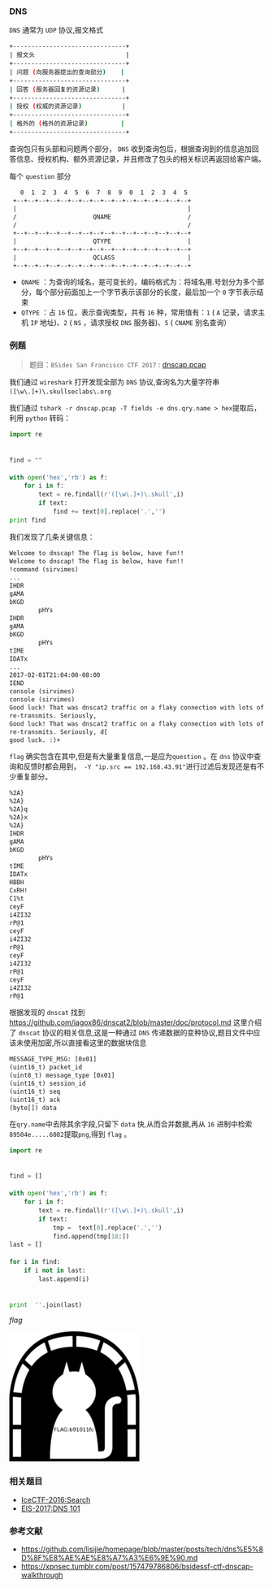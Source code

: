 ### DNS

`DNS` 通常为 `UDP` 协议,报文格式

```sh
+-------------------------------+
| 报文头                         |
+-------------------------------+
| 问题 (向服务器提出的查询部分)    |
+-------------------------------+
| 回答 (服务器回复的资源记录)      |
+-------------------------------+
| 授权 (权威的资源记录)           |
+-------------------------------+
| 格外的 (格外的资源记录)         |
+-------------------------------+
```

查询包只有头部和问题两个部分， `DNS` 收到查询包后，根据查询到的信息追加回答信息、授权机构、额外资源记录，并且修改了包头的相关标识再返回给客户端。

每个 `question` 部分

```
   0  1  2  3  4  5  6  7  8  9  0  1  2  3  4  5
 +--+--+--+--+--+--+--+--+--+--+--+--+--+--+--+--+
 |                                               |
 /                     QNAME                     /
 /                                               /
 +--+--+--+--+--+--+--+--+--+--+--+--+--+--+--+--+
 |                     QTYPE                     |
 +--+--+--+--+--+--+--+--+--+--+--+--+--+--+--+--+
 |                     QCLASS                    |
 +--+--+--+--+--+--+--+--+--+--+--+--+--+--+--+--+
```

- `QNAME` ：为查询的域名，是可变长的，编码格式为：将域名用.号划分为多个部分，每个部分前面加上一个字节表示该部分的长度，最后加一个 `0` 字节表示结束
- `QTYPE` ：占 `16` 位，表示查询类型，共有 `16` 种，常用值有：`1` ( `A` 记录，请求主机 `IP` 地址)、`2` ( `NS` ，请求授权 `DNS` 服务器)、`5` ( `CNAME` 别名查询）



### 例题

> 题目：`BSides San Francisco CTF 2017` : <a href="file\dnscap.pcap">dnscap.pcap</a>

我们通过 `wireshark` 打开发现全部为 `DNS` 协议,查询名为大量字符串`([\w\.]+)\.skullseclabs\.org`

我们通过 `tshark -r dnscap.pcap -T fields -e dns.qry.name > hex`提取后，利用 `python` 转码：

```python
import re


find = ""

with open('hex','rb') as f:
    for i in f:
        text = re.findall(r'([\w\.]+)\.skull',i)
        if text:
            find += text[0].replace('.','')
print find
```

我们发现了几条关键信息：

```
Welcome to dnscap! The flag is below, have fun!!
Welcome to dnscap! The flag is below, have fun!!
!command (sirvimes)
...
IHDR
gAMA
bKGD
        pHYs
IHDR
gAMA
bKGD
        pHYs
tIME
IDATx
...
2017-02-01T21:04:00-08:00
IEND
console (sirvimes)
console (sirvimes)
Good luck! That was dnscat2 traffic on a flaky connection with lots of re-transmits. Seriously,
Good luck! That was dnscat2 traffic on a flaky connection with lots of re-transmits. Seriously, d[
good luck. :)+
```

`flag` 确实包含在其中,但是有大量重复信息,一是应为`question` 。在 `dns` 协议中查询和反馈时都会用到，` -Y "ip.src == 192.168.43.91"`进行过滤后发现还是有不少重复部分。

```
%2A}
%2A}
%2A}q
%2A}x
%2A}
IHDR
gAMA
bKGD
        pHYs
tIME
IDATx
HBBH
CxRH!
C1%t
ceyF
i4ZI32
rP@1
ceyF
i4ZI32
rP@1
ceyF
i4ZI32
rP@1
ceyF
i4ZI32
rP@1
```

根据发现的 `dnscat` 找到 https://github.com/iagox86/dnscat2/blob/master/doc/protocol.md 这里介绍了 `dnscat` 协议的相关信息,这是一种通过 `DNS` 传递数据的变种协议,题目文件中应该未使用加密,所以直接看这里的数据块信息

```
MESSAGE_TYPE_MSG: [0x01]
(uint16_t) packet_id
(uint8_t) message_type [0x01]
(uint16_t) session_id
(uint16_t) seq
(uint16_t) ack
(byte[]) data
```

在`qry.name`中去除其余字段,只留下 `data` 快,从而合并数据,再从 `16` 进制中检索`89504e.....6082`提取`png`,得到 `flag` 。

```python
import re


find = []

with open('hex','rb') as f:
    for i in f:
        text = re.findall(r'([\w\.]+)\.skull',i)
        if text:
            tmp =  text[0].replace('.','')
            find.append(tmp[18:])
last = []

for i in find:
    if i not in last:
        last.append(i)


print  ''.join(last)
```

*flag*

![dnscat_flag](./figure/dnscat_flag.png)



### 相关题目

- [IceCTF-2016:Search](https://mrpnkt.github.io/2016/icectf-2016-search/)
- [EIS-2017:DNS 101](https://github.com/susers/Writeups/blob/master/2017/EIS/Misc/DNS%20101/Write-up.md)

### 参考文献

- https://github.com/lisijie/homepage/blob/master/posts/tech/dns%E5%8D%8F%E8%AE%AE%E8%A7%A3%E6%9E%90.md
- https://xpnsec.tumblr.com/post/157479786806/bsidessf-ctf-dnscap-walkthrough